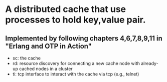 # A distributed cache that use processes to hold key,value pair.
## Implemented by following chapters 4,6,7,8,9,11 in "Erlang and OTP in Action"

 - sc: the cache
 - rd: resource discovery for connecting a new cache node with already-up cached nodes in a cluster
 - ti: tcp interface to interact with the cache via tcp (e.g., telnet)
